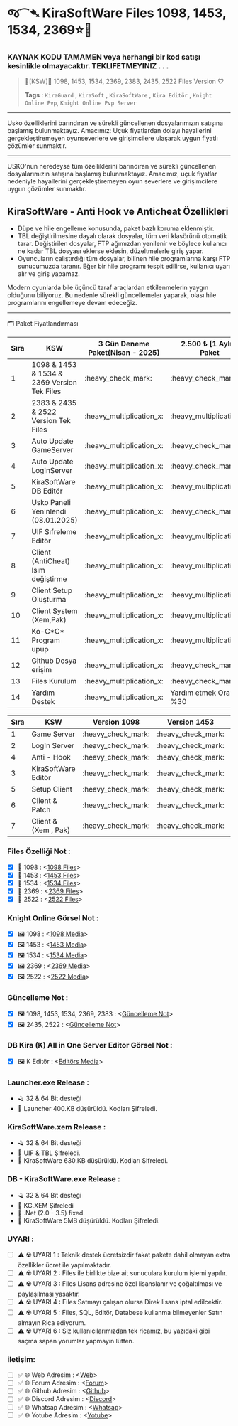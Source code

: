 # જ⁀➴ KiraSoftWare Files 1098, 1453, 1534, 2369⭐🔰

### KAYNAK KODU TAMAMEN veya herhangi bir kod satışı kesinlikle olmayacaktır. TEKLIFETMEYINIZ . . . #

> 🔰[KSW]🔰 1098, 1453, 1534, 2369, 2383, 2435, 2522 Files Version ♡
> 
> **Tags** : `KiraGuard` , `KiraSoft` , `KiraSoftWare` , `Kira Editör` , `Knight Online Pvp`, `Knight Online Pvp Server`
---

Usko özelliklerini barındıran ve sürekli güncellenen dosyalarımızın satışına başlamış bulunmaktayız.
Amacımız: Uçuk fiyatlardan dolayı hayallerini gerçekleştiremeyen oyunseverlere ve girişimcilere ulaşarak uygun fiyatlı çözümler sunmaktır.

---

USKO'nun neredeyse tüm özelliklerini barındıran ve sürekli güncellenen dosyalarımızın satışına başlamış bulunmaktayız. Amacımız, uçuk fiyatlar nedeniyle hayallerini gerçekleştiremeyen oyun severlere ve girişimcilere uygun çözümler sunmaktır.

## KiraSoftWare - Anti Hook ve Anticheat Özellikleri

- Düpe ve hile engelleme konusunda, paket bazlı koruma eklenmiştir.
- TBL değiştirilmesine dayalı olarak dosyalar, tüm veri klasörünü otomatik tarar. Değiştirilen dosyalar, FTP ağımızdan yenilenir ve böylece kullanıcı ne kadar TBL dosyası eklerse eklesin, düzeltmelerle giriş yapar.
- Oyuncuların çalıştırdığı tüm dosyalar, bilinen hile programlarına karşı FTP sunucumuzda taranır. Eğer bir hile programı tespit edilirse, kullanıcı uyarı alır ve giriş yapamaz.

Modern oyunlarda bile üçüncü taraf araçlardan etkilenmelerin yaygın olduğunu biliyoruz. Bu nedenle sürekli güncellemeler yaparak, olası hile programlarını engellemeye devam edeceğiz.

---

🗂️ Paket Fiyatlandırması
<table>
	<thead>
		<tr>
		<th>Sıra</th>
		<th>KSW</th>
		<th>3 Gün Deneme Paket(Nisan - 2025)</th>
		<th>2.500 ₺ [1 Aylık] Paket</th>
		<th>7.000 ₺ [Süresiz] Paket</th>
		<th>9.000 ₺ [Süresiz] Paket</th>
		</tr>
	</thead>
<tbody>
<tr>
	<td>1</td>
	<td>1098 & 1453 & 1534 & 2369 Version Tek Files</td>
	<td>:heavy_check_mark:</td>
	<td>:heavy_check_mark:</td>
	<td>:heavy_check_mark:</td>
	<td>:heavy_check_mark:</td>
</tr>	
<tr>
	<td>2</td>
	<td>2383 & 2435 & 2522 Version Tek Files</td>
	<td>:heavy_multiplication_x:</td>
	<td>:heavy_multiplication_x:</td>
	<td>:heavy_check_mark:</td>
	<td>:heavy_check_mark:</td>
</tr>		
<tr>
	<td>3</td>
	<td>Auto Update GameServer</td>
	<td>:heavy_multiplication_x:</td>
	<td>:heavy_check_mark:</td>
	<td>:heavy_check_mark:</td>
	<td>:heavy_check_mark:</td>
</tr>
<tr>
	<td>4</td>
	<td>Auto Update LogInServer</td>
	<td>:heavy_multiplication_x:</td>
	<td>:heavy_check_mark:</td>
	<td>:heavy_check_mark:</td>
	<td>:heavy_check_mark:</td>
</tr>	
	<td>5</td>
	<td>KiraSoftWare DB Editör</td>
	<td>:heavy_multiplication_x:</td>
	<td>:heavy_multiplication_x:</td>
	<td>:heavy_check_mark:</td>
	<td>:heavy_check_mark:</td>
</tr>	
<tr>
	<td>6</td>
	<td>Usko Paneli Yeninlendi (08.01.2025)</td>
	<td>:heavy_multiplication_x:</td>
	<td>:heavy_check_mark:</td>
	<td>:heavy_check_mark:</td>
	<td>:heavy_check_mark:</td>
</tr>		
<tr>
	<td>7</td>
	<td>UIF Sıfreleme Editör</td>
	<td>:heavy_multiplication_x:</td>
	<td>:heavy_multiplication_x:</td>
	<td>:heavy_multiplication_x:</td>
	<td>:heavy_check_mark:</td>
</tr>     
<tr>
	<td>8</td>
	<td>Client (AntiCheat) Isım değiştirme</td>
	<td>:heavy_multiplication_x:</td>
	<td>:heavy_multiplication_x:</td>
	<td>:heavy_check_mark:</td>
	<td>:heavy_check_mark:</td>
</tr> 
<tr>
	<td>9</td>
	<td>Client Setup Oluşturma</td>
	<td>:heavy_multiplication_x:</td>
	<td>:heavy_multiplication_x:</td>
	<td>:heavy_multiplication_x:</td>
	<td>:heavy_check_mark:</td>
</tr>   
<tr>
	<td>10</td>
	<td>Client System (Xem,Pak)</td>
	<td>:heavy_multiplication_x:</td>
	<td>:heavy_multiplication_x:</td>
	<td>:heavy_multiplication_x:</td>
	<td>:heavy_check_mark:</td>
</tr>		
<tr>
	<td>11</td>
	<td>Ko-C*C* Program upup</td>
	<td>:heavy_multiplication_x:</td>
	<td>:heavy_multiplication_x:</td>
	<td>:heavy_check_mark:</td>
	<td>:heavy_check_mark:</td>	
</tr>
<tr>
	<td>12</td>
	<td>Github Dosya erişim</td>
	<td>:heavy_multiplication_x:</td>
	<td>:heavy_check_mark:</td>
	<td>:heavy_check_mark:</td>
	<td>:heavy_check_mark:</td>	
</tr>	
<tr>
	<td>13</td>
	<td>Files Kurulum</td>
	<td>:heavy_multiplication_x:</td>
	<td>:heavy_check_mark:</td>
	<td>:heavy_check_mark:</td>
	<td>:heavy_check_mark:</td>	
</tr>		
<tr>
	<td>14</td>
	<td>Yardım Destek</td>
	<td>:heavy_multiplication_x:</td>
	<td>Yardım etmek Oranı %30 </td>
	<td>Yardım etmek Oranı %65 </td>
	<td>Yardım etmek Oranı %85 </td>
</tr>  	
</tbody>
</table>

<table>
	<thead>
		<tr>
			<th>Sıra</th>
			<th>KSW</th>
			<th>Version 1098</th>
			<th>Version 1453</th>
			<th>Version 1534</th>
			<th>Version 2369</th>
			<th>Version 2383</th>
			<th>Version 2435</th>
			<th>Version 2522</th>
		</tr>
	</thead>
<tbody>
<tr>
	<td>1</td>
	<td>Game Server </td>
	<td>:heavy_check_mark:</td>
	<td>:heavy_check_mark:</td>
	<td>:heavy_check_mark:</td>
	<td>:heavy_check_mark:</td>
	<td>:heavy_check_mark:</td>
	<td>:heavy_check_mark:</td>
	<td>:heavy_check_mark:</td>
</tr>	
<tr>
	<td>2</td>
	<td>LogIn Server </td>
	<td>:heavy_check_mark:</td>
	<td>:heavy_check_mark:</td>
	<td>:heavy_check_mark:</td>
	<td>:heavy_check_mark:</td>
	<td>:heavy_check_mark:</td>
	<td>:heavy_check_mark:</td>
	<td>:heavy_check_mark:</td>
</tr>
<tr>
	<td>4</td>
	<td>Anti - Hook </td>
	<td>:heavy_check_mark:</td>
	<td>:heavy_check_mark:</td>
	<td>:heavy_check_mark:</td>
	<td>:heavy_check_mark:</td>
	<td>:heavy_check_mark:</td>
	<td>:heavy_check_mark:</td>
	<td>:heavy_check_mark:</td>
</tr>
<tr>
	<td>3</td>
	<td>KiraSoftWare Editör</td>
	<td>:heavy_check_mark:</td>
	<td>:heavy_check_mark:</td>
	<td>:heavy_check_mark:</td>
	<td>:heavy_check_mark:</td>
	<td>:heavy_check_mark:</td>
	<td>:heavy_check_mark:</td>
	<td>:heavy_check_mark:</td>
</tr>		
<tr>
	<td>5</td>
	<td>Setup Client</td>
	<td>:heavy_check_mark:</td>
	<td>:heavy_check_mark:</td>
	<td>:heavy_check_mark:</td>
	<td>:heavy_check_mark:</td>
	<td>:heavy_check_mark:</td>
	<td>:heavy_check_mark:</td>
	<td>:heavy_check_mark:</td>
</tr>	
<tr>
	<td>6</td>
	<td>Client & Patch</td>
	<td>:heavy_check_mark:</td>
	<td>:heavy_check_mark:</td>
	<td>:heavy_check_mark:</td>
	<td>:heavy_check_mark:</td>
	<td>:heavy_check_mark:</td>
	<td>:heavy_check_mark:</td>
	<td>:heavy_check_mark:</td>
</tr>	
<tr>
	<td>7</td>
	<td>Client & (Xem , Pak)</td>
	<td>:heavy_check_mark:</td>
	<td>:heavy_check_mark:</td>
	<td>:heavy_check_mark:</td>
	<td>:heavy_check_mark:</td>
	<td>:heavy_check_mark:</td>
	<td>:heavy_check_mark:</td>
	<td>:heavy_check_mark:</td>
</tr>
	
</tbody>
</table>

### Files Özelliği Not :
- [X] 📒 1098  : <[1098 Files](https://forum.kiraguard.com/index.php?threads/kirasoftware-knight-online-1098-server-files-kiral%C4%B1k-sat%C4%B1l%C4%B1k.567/)>
- [X] 📒 1453  : <[1453 Files](https://forum.kiraguard.com/index.php?threads/kirasoftware-knight-online-1534-server-files-kiral%C4%B1k-sat%C4%B1l%C4%B1k.569/)>
- [X] 📒 1534  : <[1534 Files](https://forum.kiraguard.com/index.php?threads/kirasoftware-knight-online-1534-server-files-kiral%C4%B1k-sat%C4%B1l%C4%B1k.569/)>
- [X] 📒 2369  : <[2369 Files](https://forum.kiraguard.com/index.php?threads/kirasoftware-knight-online-2369-server-files-kiral%C4%B1k-sat%C4%B1l%C4%B1k.568/)>
- [X] 📒 2522  : <[2522 Files](https://github.com/KiraAmora61/KiraSoftWare-files-Update/)>

### Knight Online Görsel Not : 
- [X] 🖼 1098  : <[1098 Media](https://forum.kiraguard.com/index.php?media/categories/1098-koserver.1/)>
- [X] 🖼 1453  : <[1453 Media](https://forum.kiraguard.com/index.php?media/categories/1453-koserver.2/)>
- [X] 🖼 1534  : <[1534 Media](https://forum.kiraguard.com/index.php?media/categories/1534-koserver.8/)>
- [X] 🖼 2369  : <[2369 Media](https://forum.kiraguard.com/index.php?media/categories/2369-koserver.3/)>
- [X] 🖼 2522  : <[2522 Media](https://forum.kiraguard.com/index.php?media/categories/usko-koserver.6/)>

### Güncelleme Not : 
- [X] 🖼 1098, 1453, 1534, 2369, 2383  : <[Güncelleme Not](https://forum.kiraguard.com/index.php?forums/kirasoftware-v1098-v1534-v2369-g%C3%BCncelleme.49/)>
- [X] 🖼 2435, 2522  : <[Güncelleme Not](https://forum.kiraguard.com/index.php?forums/kirasoftware-usko-files-25xx-g%C3%BCncelleme.82/)>

### DB Kira (K) All in One Server Editor Görsel Not : 
- [X] 🖼 K Editör  : <[Editörs Media](https://forum.kiraguard.com/index.php?media/categories/kira-k-all-in-one-editors.5/)>

### Launcher.exe Release :
- 🪒 32 & 64 Bit desteği
- 🔐 Launcher 400.KB düşürüldü. Kodları Şifreledi.

### KiraSoftWare.xem Release :
- 🪒 32 & 64 Bit desteği
- :key: UIF & TBL Şifreledi.
- 🔐 KiraSoftWare 630.KB düşürüldü. Kodları Şifreledi.

### DB - KiraSoftWare.exe Release :
- 🪒 32 & 64 Bit desteği
- :hammer: KG.XEM Şifreledi
- :hammer: .Net (2.0 - 3.5) fixed.
- 🔐 KiraSoftWare 5MB düşürüldü. Kodları Şifreledi.
 
### UYARI : 
- [ ] :warning: ☢️ UYARI 1 : Teknik destek ücretsizdir fakat pakete dahil olmayan extra özellikler ücret ile yapılmaktadır.
- [ ] :warning: ☢️ UYARI 2 : Files ile birlikte bize ait sunuculara kurulum işlemi yapılır.
- [ ] :warning: ☢️ UYARI 3 : Files Lisans adresine özel lisanslanır ve çoğaltılması ve paylaşılması yasaktır.
- [ ] :warning: ☢️ UYARI 4 : Files Satmayı çalışan olursa Direk lisans iptal edilcektir.
- [ ] :warning: ☢️ UYARI 5 : Files, SQL, Editör, Databese kullanma bilmeyenler Satın almayın Rica ediyorum.
- [ ] :warning: ☢️ UYARI 6 : Siz kullanıcılarımızdan tek ricamız, bu yazıdaki gibi saçma sapan yorumlar yapmayın lütfen.

### iletişim:
- [ ] :white_check_mark: 🌐 Web Adresim     : <[Web](https://kiraguard.com)>
- [ ] :white_check_mark: 🌐 Forum Adresim   : <[Forum](https://forum.kiraguard.com/index.php)>
- [ ] :white_check_mark: 🌐 Github Adresim  : <[Github](https://github.com/KiraAmora61/KiraSoftWare-files-Update/blob/main/README.md)>
- [ ] :white_check_mark: 🌐 Discord Adresim : <[Discord](https://discord.gg/grYZDXXSEy)>
- [ ] :white_check_mark: 🌐 Whatsap Adresim : <[Whatsap](https://wa.me/905060315092)>
- [ ] :white_check_mark: 🌐 Yotube Adresim  : <[Yotube](https://www.youtube.com/@KiraSoftWare)>
